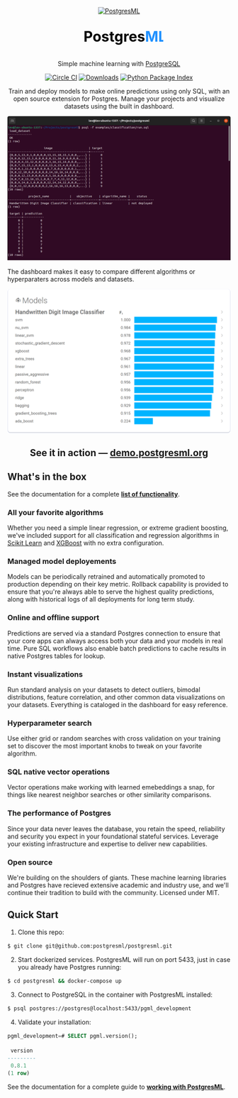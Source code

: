 <p align="center">
  <a href="https://postgresml.org/">
    <img src="https://github.com/postgresml/postgresml.github.io/raw/main/logo-small.png" width="175" alt="PostgresML">
  </a>
</p>
  
<h2 align="center">
  <a href="https://postgresml.org/">
    <svg version="1.1"
        xmlns="http://www.w3.org/2000/svg"
        xmlns:xlink="http://www.w3.org/1999/xlink"
        width="200" height="50"
    >
        <text font-size="32" x="20" y="32">
            <tspan fill="white" style="mix-blend-mode: difference;">Postgres</tspan><tspan fill="dodgerblue">ML</tspan>
        </text>
    </svg>
  </a>
</h2>

<p align="center">
    Simple machine learning with 
    <a href="https://www.postgresql.org/" target="_blank">PostgreSQL</a>
</p>

<p align="center">
    <a href="https://circleci.com/gh/postgresml/postgresml/tree/master"><img
        src="https://circleci.com/gh/postgresml/postgresml/tree/master.svg?style=shield"
        alt="Circle CI"
    /></a>
    <a href="https://pypistats.org/packages/pgml-extension"><img
        src="https://img.shields.io/pypi/dm/pgml-extension.svg" 
        alt="Downloads"
    /></a>
    <a href="https://pypi.org/project/pgml-extension"><img 
        src="https://img.shields.io/pypi/v/pgml-extension.svg" 
        alt="Python Package Index"
    /></a>
</p>

<p align="center">
    Train and deploy models to make online predictions using only SQL, with an open source extension for Postgres. Manage your projects and visualize datasets using the built in dashboard.
</p>

![PostgresML in practice](pgml-docs/docs/images/console.png)

The dashboard makes it easy to compare different algorithms or hyperparaters across models and datasets.

[![PostgresML dashboard](pgml-docs/docs/images/models.png)](https://demo.postgresml.org/)

<h2 align="center">
    See it in action — <a href="https://demo.postgresml.org/" target="_blank">demo.postgresml.org</a>
</h2>

## What's in the box
See the documentation for a complete **[list of functionality](https://postgresml.org/)**.

### All your favorite algorithms
Whether you need a simple linear regression, or extreme gradient boosting, we've included support for all classification and regression algorithms in [Scikit Learn](https://scikit-learn.org/) and [XGBoost](https://xgboost.readthedocs.io/) with no extra configuration.

### Managed model deployements
Models can be periodically retrained and automatically promoted to production depending on their key metric. Rollback capability is provided to ensure that you're always able to serve the highest quality predictions, along with historical logs of all deployments for long term study.

### Online and offline support
Predictions are served via a standard Postgres connection to ensure that your core apps can always access both your data and your models in real time. Pure SQL workflows also enable batch predictions to cache results in native Postgres tables for lookup.

### Instant visualizations
Run standard analysis on your datasets to detect outliers, bimodal distributions, feature correlation, and other common data visualizations on your datasets. Everything is cataloged in the dashboard for easy reference.

### Hyperparameter search
Use either grid or random searches with cross validation on your training set to discover the most important knobs to tweak on your favorite algorithm.

### SQL native vector operations
Vector operations make working with learned emebeddings a snap, for things like nearest neighbor searches or other similarity comparisons.

### The performance of Postgres
Since your data never leaves the database, you retain the speed, reliability and security you expect in your foundational stateful services. Leverage your existing infrastructure and expertise to deliver new capabilities.

### Open source
We're building on the shoulders of giants. These machine learning libraries and Postgres have recieved extensive academic and industry use, and we'll continue their tradition to build with the community. Licensed under MIT.

## Quick Start

1) Clone this repo:

```bash
$ git clone git@github.com:postgresml/postgresml.git
```

2) Start dockerized services. PostgresML will run on port 5433, just in case you already have Postgres running:

```bash
$ cd postgresml && docker-compose up
```

3) Connect to PostgreSQL in the container with PostgresML installed:

```bash
$ psql postgres://postgres@localhost:5433/pgml_development
```

4) Validate your installation:

```sql
pgml_development=# SELECT pgml.version();
 
 version
---------
 0.8.1
(1 row)
```

See the documentation for a complete guide to **[working with PostgresML](https://postgresml.org/)**.
